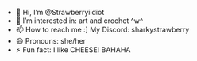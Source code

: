 - 👋 Hi, I’m @Strawberryiidiot
- 👀 I’m interested in: art and crochet ^w^ 
- 📫 How to reach me :] 
My Discord: sharkystrawberry  
- 😄 Pronouns: she/her 
- ⚡ Fun fact: I like CHEESE! BAHAHA 

<!---
Strawberryiidiot/Strawberryiidiot is a ✨ special ✨ repository because its `README.md` (this file) appears on your GitHub profile.
You can click the Preview link to take a look at your changes.
--->
